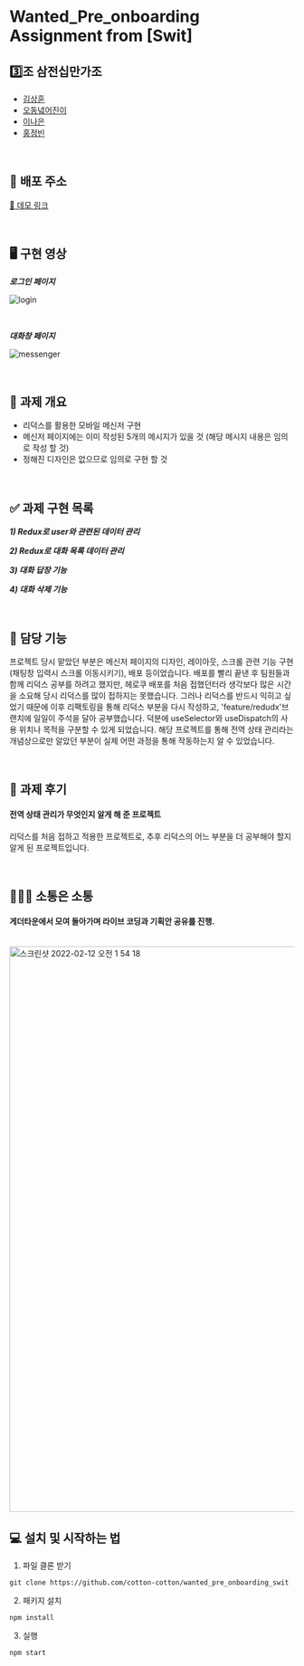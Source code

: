 # Wanted_Pre_onboarding Assignment from [Swit]

## 3️⃣조 삼전십만가조

- [김상훈](https://github.com/Ho0on)
- [오동녘어진이](https://github.com/eojine94)
- [이나은](https://github.com/cotton-cotton)
- [홍정빈](https://github.com/tohjbin2)

<br>

## 🚀 배포 주소

[🔗 데모 링크](https://pre-onboarding-swit.herokuapp.com/)

<br>

## 🖥 구현 영상

***로그인 페이지***

![login](https://user-images.githubusercontent.com/83998679/153635975-443f3996-eeac-410c-9776-1631baf166c9.gif)

<br>

***대화창 페이지***

![messenger](https://user-images.githubusercontent.com/83998679/153636048-2a0d05dd-6080-4c54-b4e8-bb58fc65b4a5.gif)

<br>

## 🥑 과제 개요

- 리덕스를 활용한 모바일 메신저 구현
- 메신저 페이지에는 이미 작성된 5개의 메시지가 있을 것 (해당 메시지 내용은 임의로 작성 할 것)
- 정해진 디자인은 없으므로 임의로 구현 할 것

<br>

## ✅ 과제 구현 목록

**_1) Redux로 user와 관련된 데이터 관리_**

**_2) Redux로 대화 목록 데이터 관리_**

**_3) 대화 답장 기능_**

**_4) 대화 삭제 기능_**

<br>

## 🤚 담당 기능

프로젝트 당시 맡았던 부분은 메신저 페이지의 디자인, 레이아웃, 스크롤 관련 기능 구현(채팅창 입력시 스크롤 이동시키기), 배포 등이었습니다. 배포를 빨리 끝낸 후 팀원들과 함께 리덕스 공부를 하려고 했지만, 헤로쿠 배포를 처음 접했던터라 생각보다 많은 시간을 소요해 당시 리덕스를 많이 접하지는 못했습니다. 그러나 리덕스를 반드시 익히고 싶었기 때문에 이후 리팩토링을 통해 리덕스 부분을 다시 작성하고, 'feature/redudx'브랜치에 일일이 주석을 달아 공부했습니다. 덕분에 useSelector와 useDispatch의 사용 위치나 목적을 구분할 수 있게 되었습니다. 해당 프로젝트를 통해 전역 상태 관리라는 개념상으로만 알았던 부분이 실제 어떤 과정을 통해 작동하는지 알 수 있었습니다.

<br>

## 🍉 과제 후기

#### 전역 상태 관리가 무엇인지 알게 해 준 프로젝트

리덕스를 처음 접하고 적용한 프로젝트로, 추후 리덕스의 어느 부분을 더 공부해야 할지 알게 된 프로젝트입니다.

<br>

## 👨🏼‍💻 소통은 소통

#### 게더타운에서 모여 돌아가며 라이브 코딩과 기획안 공유를 진행.

<br>

<img width="1000" alt="스크린샷 2022-02-12 오전 1 54 18" src="https://user-images.githubusercontent.com/83998679/153637604-24b1f2aa-3eba-4507-bdbe-1b6b04c04dff.png">

<br>
  
## 💻 설치 및 시작하는 법

1. 파일 클론 받기

```
git clone https://github.com/cotton-cotton/wanted_pre_onboarding_swit
```

2. 패키지 설치

```
npm install
```

3. 실행

```
npm start
```
